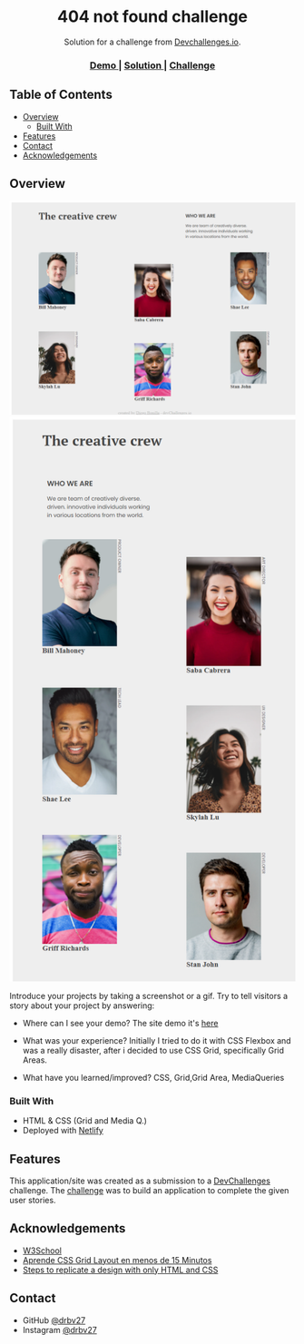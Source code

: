 <h1 align="center">404 not found challenge</h1>

<div align="center">
   Solution for a challenge from  <a href="http://devchallenges.io" target="_blank">Devchallenges.io</a>.
</div>

<div align="center">
  <h3>
    <a href="https://cocky-feynman-63f778.netlify.app/">
      Demo
    </a>
    <span> | </span>
    <a href="https://github.com/drbv27/MyTeamPageChallenge">
      Solution
    </a>
    <span> | </span>
    <a href="https://devchallenges.io/challenges/hhmesazsqgKXrTkYkt0U">
      Challenge
    </a>
  </h3>
</div>

<!-- TABLE OF CONTENTS -->

## Table of Contents

- [Overview](#overview)
  - [Built With](#built-with)
- [Features](#features)
- [Contact](#contact)
- [Acknowledgements](#acknowledgements)

<!-- OVERVIEW -->

## Overview

![screenshot](https://github.com/drbv27/MyTeamPageChallenge/blob/main/assets/img/computer.png)
![screenshot](https://github.com/drbv27/MyTeamPageChallenge/blob/main/assets/img/mobile.png)

Introduce your projects by taking a screenshot or a gif. Try to tell visitors a story about your project by answering:

- Where can I see your demo?
  The site demo it's [here](https://cocky-feynman-63f778.netlify.app/)

- What was your experience?
Initially I tried to do it with CSS Flexbox and was a really disaster, after i decided to use CSS Grid, specifically Grid Areas.

- What have you learned/improved?
CSS, Grid,Grid Area, MediaQueries

### Built With

<!-- This section should list any major frameworks that you built your project using. Here are a few examples.-->

- HTML & CSS (Grid and Media Q.)
- Deployed with [Netlify](https://www.netlify.com/)

## Features

<!-- List the features of your application or follow the template. Don't share the figma file here :) -->

This application/site was created as a submission to a [DevChallenges](https://devchallenges.io/challenges) challenge. The [challenge](https://devchallenges.io/challenges/hhmesazsqgKXrTkYkt0U) was to build an application to complete the given user stories.

## Acknowledgements

<!-- This section should list any articles or add-ons/plugins that helps you to complete the project. This is optional but it will help you in the future. For exmpale -->


- [W3School](https://www.w3schools.com/)
- [Aprende CSS Grid Layout en menos de 15 Minutos](https://www.youtube.com/watch?v=edEG0CoM5gw)
- [Steps to replicate a design with only HTML and CSS](https://devchallenges-blogs.web.app/how-to-replicate-design/)

## Contact

- GitHub [@drbv27](https://github.com/drbv27)
- Instagram [@drbv27](https://www.instagram.com/diego.r.bonilla)